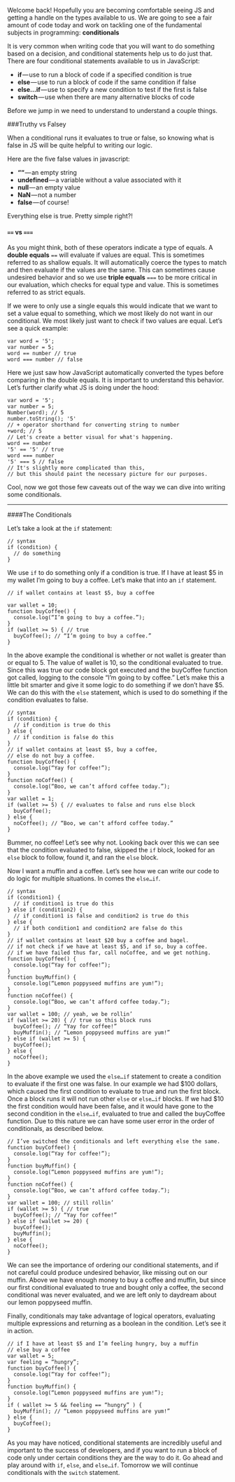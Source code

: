 Welcome back! Hopefully you are becoming comfortable seeing JS and getting a handle on the types available to us. We are going to see a fair amount of code today and work on tackling one of the fundamental subjects in programming: **conditionals**

It is very common when writing code that you will want to do something based on a decision, and conditional statements help us to do just that. There are four conditional statements available to us in JavaScript:

- **if** — use to run a block of code if a specified condition is true
- **else** — use to run a block of code if the same condition if false
- **else…if** — use to specify a new condition to test if the first is false
- **switch** — use when there are many alternative blocks of code

Before we jump in we need to understand to understand a couple things.

###Truthy vs Falsey</h3>

When a conditional runs it evaluates to true or false, so knowing what is false in JS will be quite helpful to writing our logic.

Here are the five false values in javascript:

- **““** — an empty string
- **undefined** — a variable without a value associated with it
- **null** — an empty value
- **NaN** — not a number
- **false** — of course!

Everything else is true. Pretty simple right?!

#### `==` vs `===`

As you might think, both of these operators indicate a type of equals. A **double equals** `==` will evaluate if values are equal. This is sometimes referred to as shallow equals. It will automatically coerce the types to match and then evaluate if the values are the same. This can sometimes cause undesired behavior and so we use **triple equals** `===` to be more critical in our evaluation, which checks for equal type and value. This is sometimes referred to as strict equals.

If we were to only use a single equals this would indicate that we want to set a value equal to something, which we most likely do not want in our conditional. We most likely just want to check if two values are equal. Let’s see a quick example:

<?prettify?>
```
var word = '5';
var number = 5;
word == number // true
word === number // false
```

Here we just saw how JavaScript automatically converted the types before comparing in the double equals. It is important to understand this behavior. Let’s further clarify what JS is doing under the hood:

<?prettify?>
```
var word = '5';
var number = 5;
Number(word); // 5
number.toString(); '5'
// + operator shorthand for converting string to number
+word; // 5
// Let's create a better visual for what's happening.
word == number
'5' == '5' // true
word === number
'5' === 5 // false
// It's slightly more complicated than this,
// but this should paint the necessary picture for our purposes.
```

Cool, now we got those few caveats out of the way we can dive into writing some conditionals.

---

####The Conditionals

Let’s take a look at the `if` statement:

<?prettify?>
```
// syntax
if (condition) {
  // do something
}
```

We use `if` to do something only if a condition is true. If I have at least $5 in my wallet I’m going to buy a coffee. Let’s make that into an `if` statement.

<?prettify?>
```
// if wallet contains at least $5, buy a coffee
 
var wallet = 10;
function buyCoffee() {
  console.log(“I’m going to buy a coffee.”);
}
if (wallet >= 5) { // true
  buyCoffee(); // “I’m going to buy a coffee.”
}
```

In the above example the conditional is whether or not wallet is greater than or equal to 5. The value of wallet is 10, so the conditional evaluated to true. Since this was true our code block got executed and the buyCoffee function got called, logging to the console “I’m going to by coffee.” Let’s make this a little bit smarter and give it some logic to do something if we don’t have $5. We can do this with the `else` statement, which is used to do something if the condition evaluates to false.

<?prettify?>
```
// syntax
if (condition) {
  // if condition is true do this
} else { 
  // if condition is false do this
}
// if wallet contains at least $5, buy a coffee,
// else do not buy a coffee.
function buyCoffee() {
  console.log(“Yay for coffee!”);
}
function noCoffee() {
  console.log(“Boo, we can’t afford coffee today.”);
}
var wallet = 1;
if (wallet >= 5) { // evaluates to false and runs else block
  buyCoffee();
} else {
  noCoffee(); // “Boo, we can’t afford coffee today.”
}
```

Bummer, no coffee! Let’s see why not. Looking back over this we can see that the condition evaluated to false, skipped the `if` block, looked for an `else` block to follow, found it, and ran the `else` block.

Now I want a muffin and a coffee. Let’s see how we can write our code to do logic for multiple situations. In comes the `else…if`.

<?prettify?>
```
// syntax
if (condition1) {
  // if condition1 is true do this
} else if (condition2) {
  // if condition1 is false and condition2 is true do this
} else {
  // if both condition1 and condition2 are false do this
}
// if wallet contains at least $20 buy a coffee and bagel.
// if not check if we have at least $5, and if so, buy a coffee.
// if we have failed thus far, call noCoffee, and we get nothing.
function buyCoffee() {
  console.log(“Yay for coffee!”);
}
function buyMuffin() {
  console.log(“Lemon poppyseed muffins are yum!”);
}
function noCoffee() {
  console.log(“Boo, we can’t afford coffee today.”);
}
var wallet = 100; // yeah, we be rollin’
if (wallet >= 20) { // true so this block runs
  buyCoffee(); // “Yay for coffee!”
  buyMuffin(); // “Lemon poppyseed muffins are yum!”
} else if (wallet >= 5) { 
  buyCoffee();
} else {
  noCoffee();
}
```

In the above example we used the `else…if` statement to create a condition to evaluate if the first one was false. In our example we had $100 dollars, which caused the first condition to evaluate to true and run the first block. Once a block runs it will not run other `else` or `else…if` blocks. If we had $10 the first condition would have been false, and it would have gone to the second condition in the `else…if`, evaluated to true and called the buyCoffee function. Due to this nature we can have some user error in the order of conditionals, as described below.

<?prettify?>
```
// I’ve switched the conditionals and left everything else the same.
function buyCoffee() {
  console.log(“Yay for coffee!”);
}
function buyMuffin() {
  console.log(“Lemon poppyseed muffins are yum!”);
}
function noCoffee() {
  console.log(“Boo, we can’t afford coffee today.”);
}
var wallet = 100; // still rollin’
if (wallet >= 5) { // true
  buyCoffee(); // “Yay for coffee!”
} else if (wallet >= 20) {
  buyCoffee();
  buyMuffin();
} else {
  noCoffee();
}
```

We can see the importance of ordering our conditional statements, and if not careful could produce undesired behavior, like missing out on our muffin. Above we have enough money to buy a coffee and muffin, but since our first conditional evaluated to true and bought only a coffee, the second conditional was never evaluated, and we are left only to daydream about our lemon poppyseed muffin.

Finally, conditionals may take advantage of logical operators, evaluating multiple expressions and returning as a boolean in the condition. Let’s see it in action.

<?prettify?>
```
// if I have at least $5 and I’m feeling hungry, buy a muffin
// else buy a coffee
var wallet = 5;
var feeling = “hungry”;
function buyCoffee() {
  console.log(“Yay for coffee!”);
}
function buyMuffin() {
  console.log(“Lemon poppyseed muffins are yum!”);
}
if ( wallet >= 5 && feeling == “hungry” ) {
  buyMuffin(); // “Lemon poppyseed muffins are yum!”
} else {
  buyCoffee();
}
```

As you may have noticed, conditional statements are incredibly useful and important to the success of developers, and if you want to run a block of code only under certain conditions they are the way to do it. Go ahead and play around with `if`, `else`, and `else…if`. Tomorrow we will continue conditionals with the `switch` statement.